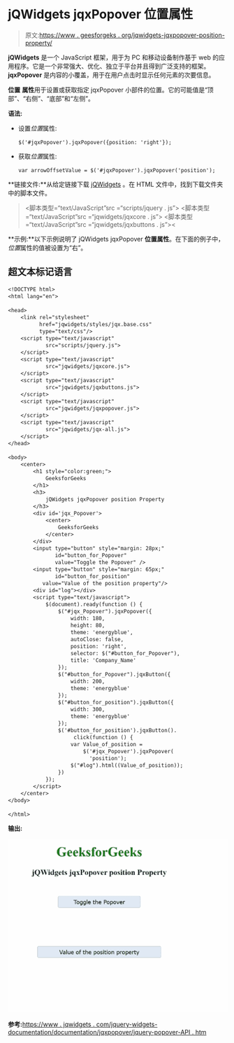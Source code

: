 # jQWidgets jqxPopover 位置属性

> 原文:[https://www . geesforgeks . org/jqwidgets-jqxpopover-position-property/](https://www.geeksforgeeks.org/jqwidgets-jqxpopover-position-property/)

**jQWidgets** 是一个 JavaScript 框架，用于为 PC 和移动设备制作基于 web 的应用程序。它是一个非常强大、优化、独立于平台并且得到广泛支持的框架。 **jqxPopover** 是内容的小覆盖，用于在用户点击时显示任何元素的次要信息。

**位置** **属性**用于设置或获取指定 jqxPopover 小部件的位置。它的可能值是“顶部”、“右侧”、“底部”和“左侧”。

**语法:**

*   设置*位置*属性:

    ```
    $('#jqxPopover').jqxPopover({position: 'right'});
    ```

*   获取*位置*属性:

    ```
    var arrowOffsetValue = $('#jqxPopover').jqxPopover('position');
    ```

**链接文件:**从给定链接下载 [jQWidgets](https://www.jqwidgets.com/download/) 。在 HTML 文件中，找到下载文件夹中的脚本文件。

> <link rel="”stylesheet”" href="”jqwidgets/styles/jqx.base.css”" type="”text/css”/">
> <脚本类型=“text/JavaScript”src =“scripts/jquery . js”></script>
> <脚本类型=“text/JavaScript”src =“jqwidgets/jqxcore . js”></script>
> <脚本类型=“text/JavaScript”src =“jqwidgets/jqxbuttons . js”><

**示例:**以下示例说明了 jQWidgets jqxPopover **位置属性**。在下面的例子中，*位置*属性的值被设置为“右”。

## 超文本标记语言

```
<!DOCTYPE html>
<html lang="en">

<head>
    <link rel="stylesheet"
          href="jqwidgets/styles/jqx.base.css"
          type="text/css"/>
    <script type="text/javascript" 
            src="scripts/jquery.js">
    </script>
    <script type="text/javascript" 
            src="jqwidgets/jqxcore.js">
    </script>
    <script type="text/javascript" 
            src="jqwidgets/jqxbuttons.js">
    </script>
    <script type="text/javascript" 
            src="jqwidgets/jqxpopover.js">
    </script>
    <script type="text/javascript" 
            src="jqwidgets/jqx-all.js">
    </script>
</head>

<body>
    <center>
        <h1 style="color:green;">
            GeeksforGeeks
        </h1>
        <h3>
            jQWidgets jqxPopover position Property
        </h3>
        <div id='jqx_Popover'>
            <center>
                GeeksforGeeks
            </center>
        </div>
        <input type="button" style="margin: 28px;" 
               id="button_for_Popover" 
               value="Toggle the Popover" />
        <input type="button" style="margin: 65px;" 
               id="button_for_position"
           value="Value of the position property"/>
        <div id="log"></div>
        <script type="text/javascript">
            $(document).ready(function () {
                $("#jqx_Popover").jqxPopover({
                    width: 180,
                    height: 80,
                    theme: 'energyblue',
                    autoClose: false,
                    position: 'right',
                    selector: $("#button_for_Popover"),
                    title: 'Company_Name'
                });
                $("#button_for_Popover").jqxButton({
                    width: 200,
                    theme: 'energyblue'
                });
                $("#button_for_position").jqxButton({
                    width: 300,
                    theme: 'energyblue'
                });
                $('#button_for_position').jqxButton().
                     click(function () {
                    var Value_of_position =
                        $('#jqx_Popover').jqxPopover(
                          'position');
                    $("#log").html((Value_of_position));
                })
            });
        </script>
    </center>
</body>

</html>
```

**输出:**

![](img/f260adceb38b6bc1beb2e09e25ac7ab8.png)

**参考:**[https://www . jqwidgets . com/jquery-widgets-documentation/documentation/jqxpopover/jquery-popover-API . htm](https://www.jqwidgets.com/jquery-widgets-documentation/documentation/jqxpopover/jquery-popover-api.htm)